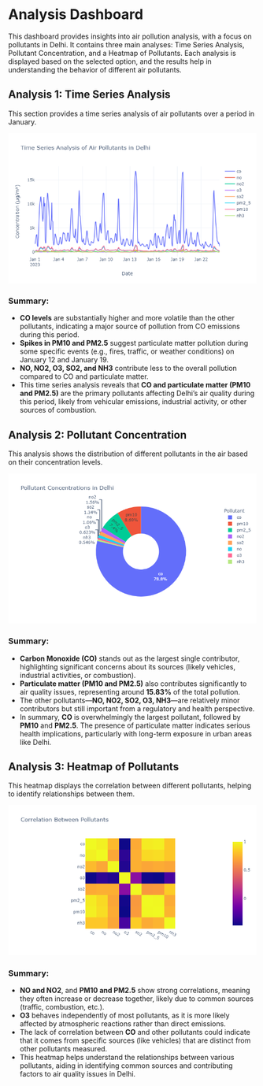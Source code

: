 # Analysis Dashboard

This dashboard provides insights into air pollution analysis, with a focus on pollutants in Delhi. It contains three main analyses: Time Series Analysis, Pollutant Concentration, and a Heatmap of Pollutants. Each analysis is displayed based on the selected option, and the results help in understanding the behavior of different air pollutants.

## Analysis 1: Time Series Analysis

This section provides a time series analysis of air pollutants over a period in January.

![Time Series Graph](time_series_anal.png)

### Summary:
- **CO levels** are substantially higher and more volatile than the other pollutants, indicating a major source of pollution from CO emissions during this period.
- **Spikes in PM10 and PM2.5** suggest particulate matter pollution during some specific events (e.g., fires, traffic, or weather conditions) on January 12 and January 19.
- **NO, NO2, O3, SO2, and NH3** contribute less to the overall pollution compared to CO and particulate matter.
- This time series analysis reveals that **CO and particulate matter (PM10 and PM2.5)** are the primary pollutants affecting Delhi’s air quality during this period, likely from vehicular emissions, industrial activity, or other sources of combustion.

## Analysis 2: Pollutant Concentration

This analysis shows the distribution of different pollutants in the air based on their concentration levels.

![Pollutant Concentration Graph](pollutant_conc_delhi.png)

### Summary:
- **Carbon Monoxide (CO)** stands out as the largest single contributor, highlighting significant concerns about its sources (likely vehicles, industrial activities, or combustion).
- **Particulate matter (PM10 and PM2.5)** also contributes significantly to air quality issues, representing around **15.83%** of the total pollution.
- The other pollutants—**NO, NO2, SO2, O3, NH3**—are relatively minor contributors but still important from a regulatory and health perspective.
- In summary, **CO** is overwhelmingly the largest pollutant, followed by **PM10** and **PM2.5**. The presence of particulate matter indicates serious health implications, particularly with long-term exposure in urban areas like Delhi.

## Analysis 3: Heatmap of Pollutants

This heatmap displays the correlation between different pollutants, helping to identify relationships between them.

![Heatmap of Pollutants](heatmap.png)

### Summary:
- **NO and NO2**, and **PM10 and PM2.5** show strong correlations, meaning they often increase or decrease together, likely due to common sources (traffic, combustion, etc.).
- **O3** behaves independently of most pollutants, as it is more likely affected by atmospheric reactions rather than direct emissions.
- The lack of correlation between **CO** and other pollutants could indicate that it comes from specific sources (like vehicles) that are distinct from other pollutants measured.
- This heatmap helps understand the relationships between various pollutants, aiding in identifying common sources and contributing factors to air quality issues in Delhi.

